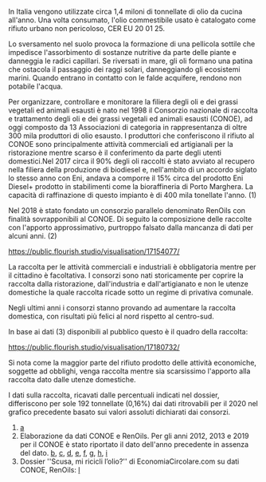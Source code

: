 In Italia vengono utilizzate circa 1,4 miloni di tonnellate di olio da cucina all'anno. Una volta consumato, l'olio commestibile usato è catalogato come rifiuto urbano non pericoloso, CER EU 20 01 25.

Lo sversamento nel suolo provoca la formazione di una pellicola sottile che impedisce l'assorbimento di sostanze nutritive da parte delle piante e danneggia le radici capillari. Se riversati in mare, gli oli formano una patina che ostacola il passaggio dei raggi solari, danneggiando gli ecosistemi marini. Quando entrano in contatto con le falde acquifere, rendono non potabile l'acqua. 

Per organizzare, controllare e monitorare la filiera degli oli e dei grassi vegetali ed animali esausti è nato nel 1998 il Consorzio nazionale di raccolta e trattamento degli oli e dei grassi vegetali ed animali esausti (CONOE), ad oggi composto da 13 Associazioni di categoria in rappresentanza di oltre 300 mila produttori di olio esausto. I produttori che conferiscono il rifiuto al CONOE sono principalmente attività commerciali ed artigianali per la ristorazione mentre scarso è il conferimento da parte degli utenti domestici.Nel 2017 circa il 90% degli oli raccolti è stato avviato al recupero nella filiera della produzione di biodiesel e, nell'ambito di un accordo siglato lo stesso anno con Eni, andava a comporre il 15% circa del prodotto Eni Diesel+ prodotto in stabilimenti come la bioraffineria di Porto Marghera. La capacità di raffinazione di questo impianto è di 400 mila tonellate l'anno. (1)

Nel 2018 è stato fondato un consorzio parallelo denominato RenOils con finalità sovrapponibili al CONOE. Di seguito la composizione delle raccolte con l'apporto approssimativo, purtroppo falsato dalla mancanza di dati per alcuni anni. (2)

https://public.flourish.studio/visualisation/17154077/

La raccolta per le attività commerciali e industriali è obbligatoria mentre per il cittadino è facoltativa. I consorzi sono nati storicamente per coprire la raccolta dalla ristorazione, dall'industria e dall'artigianato e non le utenze domestiche la quale raccolta ricade sotto un regime di privativa comunale.

Negli ultimi anni i consorzi stanno provando ad aumentare la raccolta domestica, con risultati più felici al nord rispetto al centro-sud.

In base ai dati (3) disponibili al pubblico questo è il quadro della raccolta:

https://public.flourish.studio/visualisation/17180732/

Si nota come la maggior parte del rifiuto prodotto delle attività economiche, soggette ad obblighi, venga raccolta mentre sia scarsissimo l'apporto alla raccolta dato dalle utenze domestiche.

I dati sulla raccolta, ricavati dalle percentuali indicati nel dossier, differiscono per sole 192 tonnellate (0,16%) dai dati ritrovabili per il 2020 nel grafico precedente basato sui valori assoluti dichiarati dai consorzi.

1. [a](https://www.conoe.it/wp-content/uploads/2016/06/Rassegna-Eni-Conoe_maggio-2017.pdf)
2. Elaborazione da dati CONOE e RenOils. Per gli anni 2012, 2013 e 2019 per il CONOE è stato riportato il dato dell'anno precedente in assenza del dato. [b](http://www.conoe.it/wp-content/uploads/2016/06/RaccoltastampaConoeevento7giugno2016.pdf), [c](https://www.conoe.it/wp-content/uploads/2020/11/Il-contributo-di-Conoe-alla-Green-Economy-scaricato-da-Sviluppo-Sostenibile.pdf), [d](http://www.conoe.it/wp-content/uploads/2018/11/ANNUAL-REPORT-2018.pdf), [e](https://www.smaltimento-rifiuti-sicilia.it/wp-content/uploads/2020/01/Schede-Sintetiche_Italia-del-riciclo-2019.pdf), [f](https://www.renoils.it/renoils-raccolte-in-italia-49-075-tonnellate-di-oli-alimentari-esausti/), [g](https://www.renoils.it/renoils-raccolte-in-italia-49-075-tonnellate-di-oli-alimentari-esausti/), [h](https://www.adnkronos.com/economia/rifiuti-conoe-raccolte-80mila-tonnellate-di-olio-esausto-nel-2022_5h3q5AYfRczKViTCupWwr2), [i](https://www.impresagreen.it/news/12475/renoils-in-italia-raccolte-53000-tonnellate-di-oli-alimentari-esausti.html)
3. Dossier ''Scusa, mi ricicli l’olio?'' di EconomiaCircolare.com su dati CONOE, RenOils: [l](https://economiacircolare.com/dossier-oli-esausti/)
